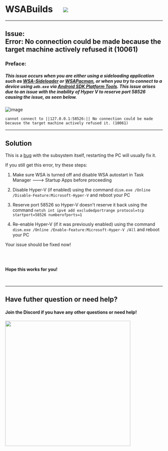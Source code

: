 # WSABuilds &nbsp; &nbsp; <img src="https://img.shields.io/github/downloads/MustardChef/WSABuilds/total?label=Total%20Downloads&style=for-the-badge"/> &nbsp; 

---
## Issue: </br> Error: No connection could be made because the target machine actively refused it (10061)
### Preface:
##### This issue occurs when you are either using a sideloading application such as [WSA-Sideloader](https://github.com/infinitepower18/WSA-Sideloader) or [WSAPacman](https://github.com/alesimula/wsa_pacman), or when you try to connect to a device using ``adb.exe`` via [Android SDK Platform Tools](https://developer.android.com/tools/releases/platform-tools). This issue arises due to an issue with the inability of Hyper V to reserve port 58526 causing the issue, as seen below.

![image](https://user-images.githubusercontent.com/68516357/230793765-6c72a7d7-796f-4cb9-8a45-3d40b4f1d38f.png)

```
cannot connect to ||127.0.0.1:58526:|| No connection could be made because the target machine actively refused it. (10061)
```
---

## Solution

This is a [bug](https://github.com/microsoft/WSA/issues/136) with the subsystem itself, restarting the PC will usually fix it.

If you still get this error, try these steps:

1. Make sure WSA is turned off and disable WSA autostart in Task Manager ---> Startup Apps before proceeding

2. Disable Hyper-V (if enabled) using the command ``dism.exe /Online /Disable-Feature:Microsoft-Hyper-V`` and reboot your PC

3. Reserve port 58526 so Hyper-V doesn't reserve it back using the command `netsh int ipv4 add excludedportrange protocol=tcp startport=58526 numberofports=1`

4. Re-enable Hyper-V (if it was previously enabled) using the command `dism.exe /Online /Enable-Feature:Microsoft-Hyper-V /All` and reboot your PC

Your issue should be fixed now!

<br/>
<br/>

**Hope this works for you!**

<br>

---

## Have futher question or need help?

#### Join the Discord if you have any other questions or need help!

[<img src="https://invidget.switchblade.xyz/2thee7zzHZ" style="width: 400px;"/>](https://discord.gg/2thee7zzHZ)


